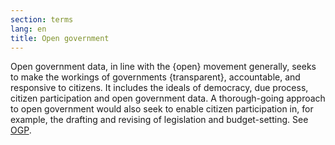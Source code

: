 ```yaml
---
section: terms
lang: en
title: Open government
---
```


Open government data, in line with the {open} movement generally, seeks to make the workings of governments {transparent}, accountable, and responsive to citizens. It includes the ideals of democracy, due process, citizen participation and open government data. A thorough-going approach to open government would also seek to enable citizen participation in, for example, the drafting and revising of legislation and budget-setting. See [OGP](/glossary/en/terms/ogp/).